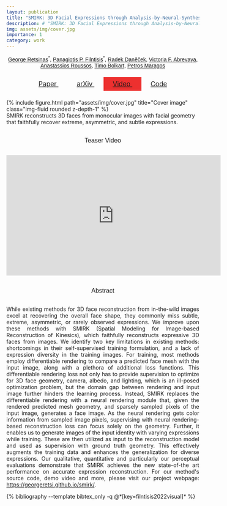 ```yaml
---
layout: publication
title: "SMIRK: 3D Facial Expressions through Analysis-by-Neural-Synthesis (CVPR 2024)"
description: # "SMIRK: 3D Facial Expressions through Analysis-by-Neural-Synthesis (CVPR 2024)"
img: assets/img/cover.jpg
importance: 1
category: work
---
```

<style type="text/css">
  .post-title {
    text-align: center;
    font-family: "Google Sans", sans-serif;
    /* color: #363636; */
    font-size: 2rem;
    font-weight: 400;
    line-height: 1.125;
  }
  .publication-authors
  {
    margin-top: 15px;
    text-align: center;
    font-family: "Google Sans", sans-serif;
  }
  h3 {
    font-family: "Google Sans", sans-serif;
    /* color: #363636; */
    font-weight: 400;
    line-height: 1.125;
    text-align: center;
    margin-top: 30px;
    margin-bottom: 30px;
  }
  .btn {
    /*color: white;*/
    padding: .5rem 1.5rem;
    text-transform: none;
    font-size: 17px;
  }
  .btn span {
    /*color:white;*/
  }

  .btn:hover {
    text-decoration: underline;
  }

  .btn.btn-youtube {
    /*background: #FF3636 !important;*/
  }

  .publication-icons {
    margin-top: 30px;
    margin-bottom: 30px;
  }

  .abstract {
    text-align: justify;
  }

</style>

<div class="publication-authors">
  <span class="author-block">
    <a href="https://georgeretsi.github.io">George Retsinas</a><sup>*</sup>,
  </span>
  <span class="author-block">
    <a href="https://filby89.github.io">Panagiotis P. Filntisis</a><sup>*</sup>,
 </span>
  <span class="author-block">
    <a href="https://ps.is.mpg.de/person/rdanecek">Radek Daněček</a>,
  </span>
  <span class="author-block">
    <a href="https://is.mpg.de/~vabrevaya">Victoria F. Abrevaya</a>,
  </span>
  <span class="author-block">
    <a href="https://users.ics.forth.gr/~troussos/">Anastassios Roussos</a>,
  </span>
  <span class="author-block">
    <a href="https://sites.google.com/site/bolkartt/">Timo Bolkart</a>,
  </span>
  <span class="author-block">
    <a href="https://robotics.ntua.gr/members/maragos/">Petros Maragos</a>
  </span>
</div>

<div class="row publication-icons">
  <div class="col-sm" align=center>
        <!-- PDF Link. -->
        <!-- Video Link. -->
        <a class="btn btn-dark btn-rounded" href="https://arxiv.org/pdf/2207.11094" role="button">
          <i class="fa fa-file-pdf"></i>
          Paper
        </a>
        <a class="btn btn-dark" href="https://arxiv.org/abs/2207.11094" role="button">
          <i class="ai ai-arxiv"></i>
          arXiv
        </a>
        <!-- Video Link. -->
        <a class="btn btn-dark btn-youtube" style="background-color: #ed302f; !important" href="https://youtu.be/8ZVgr41wxbk" role="button">
          <i class="fab fa-youtube"></i>
          Video
        </a>
        <!-- Code Link. -->
        <!-- Github -->
        <a class="btn btn-dark" href="https://github.com/georgeretsi/smirk" role="button">
          <i class="fab fa-github"></i>
          Code
        </a>
  </div>
</div>

<!-- <div class="alert alert-info">
<b>tl;dr:</b> we improve 3D facial reconstruction in videos by focusing on the lip formations and mouth movements, using a <b>lipreading</b> loss
</div> -->

<div class="row">
    <div class="col-sm">
        {% include figure.html path="assets/img/cover.jpg" title="Cover image" class="img-fluid rounded z-depth-1" %}
    </div>
</div>
<div class="caption">
    SMIRK reconstructs 3D faces from monocular images with facial geometry that faithfully recover extreme, asymmetric, and subtle expressions.
</div>


<div class="row">
  <div class="col-sm">
    <h3>Teaser Video</h3>
  </div>
</div>

<div class="row justify-content-sm-center" align="center">
    <div class="col-sm">
<iframe width="560" height="315" src="https://youtube.com/embed/8ZVgr41wxbk" title="YouTube video player" frameborder="0" allow="accelerometer; autoplay; clipboard-write; encrypted-media; gyroscope; picture-in-picture" allowfullscreen></iframe>
    </div>
</div>




<div class="row">
  <div class="col-sm">
    <h3>Abstract</h3>
  </div>
</div>

<p class="abstract">
While existing methods for 3D face reconstruction from in-the-wild images excel at recovering the overall face shape, they commonly miss subtle, extreme, asymmetric, or rarely observed expressions. We improve upon these methods with  SMIRK (Spatial Modeling for Image-based Reconstruction of Kinesics), which faithfully reconstructs expressive 3D faces from images. We identify two key limitations in existing methods: shortcomings in their self-supervised training formulation, and a lack of expression diversity in the training images. For training, most methods employ differentiable rendering to compare a predicted face mesh with the input image, along with a plethora of additional loss functions. This differentiable rendering loss not only has to provide supervision to optimize for 3D face geometry, camera, albedo, and lighting, which is an ill-posed optimization problem, but the domain gap between rendering and input image further hinders the learning process. Instead, SMIRK replaces the differentiable rendering with a neural rendering module that, given the rendered predicted mesh geometry, and sparsely sampled pixels of the input image, generates a face image. As the neural rendering gets color information from sampled image pixels, supervising with neural rendering-based reconstruction loss can focus solely on the geometry. Further, it enables us to generate images of the input identity with varying expressions while training. These are then utilized as input to the reconstruction model and used as supervision with ground truth geometry. This effectively augments the training data and enhances the generalization for diverse expressions. Our qualitative, quantitative and particularly our perceptual evaluations demonstrate that SMIRK achieves the new state-of-the art performance on accurate expression reconstruction. For our method's source code, demo video and more, please visit our project webpage: <a href="https://georgeretsi.github.io/smirk/">https://georgeretsi.github.io/smirk/</a>.
</p>


<!-- <h3> Bibtex </h3> -->

<div class="publications">
{% bibliography --template bibtex_only -q @*[key=filntisis2022visual]* %}
</div>